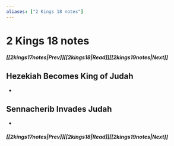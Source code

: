 ```yaml
---
aliases: ["2 Kings 18 notes"]
---
```

# 2 Kings 18 notes
##### <span class=arrow-left></span>[[2kings17notes|Prev]]<span class=navigation-separator></span>[[2kings18|Read]]<span class=navigation-separator></span>[[2kings19notes|Next]]<span class=arrow-right></span>
## Hezekiah Becomes King of Judah
- 
## Sennacherib Invades Judah
- 
##### <span class=arrow-left></span>[[2kings17notes|Prev]]<span class=navigation-separator></span>[[2kings18|Read]]<span class=navigation-separator></span>[[2kings19notes|Next]]<span class=arrow-right></span>